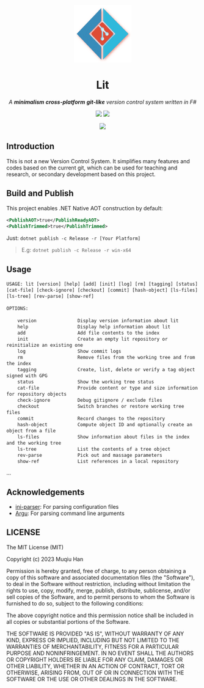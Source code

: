 <div align="center">

<img src=".github/logo.png" height="150px" width="150px">

# Lit

*A __minimalism__ __cross-platform__ __git-like__ version control system written in F#*

![](https://img.shields.io/badge/.NET%20Core%208.0.100~rc.2-8A2BE2)
![](https://github.com/muqiuhan/lit/actions/workflows/build.yml/badge.svg)

![](https://img.shields.io/badge/work%20in%20progress-FFFF00)

</div>

## Introduction
This is not a new Version Control System. It simplifies many features and codes based on the current git,
which can be used for teaching and research, or secondary development based on this project.

## Build and Publish

This project enables .NET Native AOT construction by default:
```xml
<PublishAOT>true</PublishReadyAOT>
<PublishTrimmed>true</PublishTrimmed>
```

Just: `dotnet publish -c Release -r [Your Platform]`
> E.g: `dotnet publish -c Release -r win-x64`

## Usage

```
USAGE: lit [version] [help] [add] [init] [log] [rm] [tagging] [status] [cat-file] [check-ignore] [checkout] [commit] [hash-object] [ls-files] [ls-tree] [rev-parse] [show-ref]

OPTIONS:

    version               Display version information about lit
    help                  Display help information about lit
    add                   Add file contents to the index
    init                  Create an empty lit repository or reinitialize an existing one
    log                   Show commit logs
    rm                    Remove files from the working tree and from the index
    tagging               Create, list, delete or verify a tag object signed with GPG
    status                Show the working tree status
    cat-file              Provide content or type and size information for repository objects
    check-ignore          Debug gitignore / exclude files
    checkout              Switch branches or restore working tree files
    commit                Record changes to the repository
    hash-object           Compute object ID and optionally create an object from a file
    ls-files              Show information about files in the index and the working tree
    ls-tree               List the contents of a tree object
    rev-parse             Pick out and massage parameters
    show-ref              List references in a local repository
```

...

## Acknowledgements
- [ini-parser](https://github.com/rickyah/ini-parser): For parsing configuration files
- [Argu](https://github.com/fsprojects/Argu): For parsing command line arguments

## LICENSE
The MIT License (MIT)

Copyright (c) 2023 Muqiu Han

Permission is hereby granted, free of charge, to any person obtaining a copy of
this software and associated documentation files (the "Software"), to deal in
the Software without restriction, including without limitation the rights to
use, copy, modify, merge, publish, distribute, sublicense, and/or sell copies of
the Software, and to permit persons to whom the Software is furnished to do so,
subject to the following conditions:

The above copyright notice and this permission notice shall be included in all
copies or substantial portions of the Software.

THE SOFTWARE IS PROVIDED "AS IS", WITHOUT WARRANTY OF ANY KIND, EXPRESS OR
IMPLIED, INCLUDING BUT NOT LIMITED TO THE WARRANTIES OF MERCHANTABILITY, FITNESS
FOR A PARTICULAR PURPOSE AND NONINFRINGEMENT. IN NO EVENT SHALL THE AUTHORS OR
COPYRIGHT HOLDERS BE LIABLE FOR ANY CLAIM, DAMAGES OR OTHER LIABILITY, WHETHER
IN AN ACTION OF CONTRACT, TORT OR OTHERWISE, ARISING FROM, OUT OF OR IN
CONNECTION WITH THE SOFTWARE OR THE USE OR OTHER DEALINGS IN THE SOFTWARE.